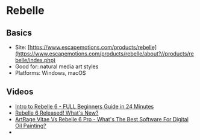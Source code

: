 # Rebelle

## Basics

* Site: [https://www.escapemotions.com/products/rebelle](https://www.escapemotions.com/products/rebelle/about?//products/rebelle/index.php)
* Good for: natural media art styles
* Platforms: Windows, macOS

## Videos

* [Intro to Rebelle 6 - FULL Beginners Guide in 24 Minutes](https://www.youtube.com/watch?v=4DGoV5aXGbU)
* [Rebelle 6 Released! What's New?](https://www.youtube.com/watch?v=KU0mYzQTyNc)
* [ArtRage Vitae Vs Rebelle 6 Pro - What's The Best Software For Digital Oil Painting?](https://www.youtube.com/watch?v=1NqcjxJkjT4)&#x20;
*
